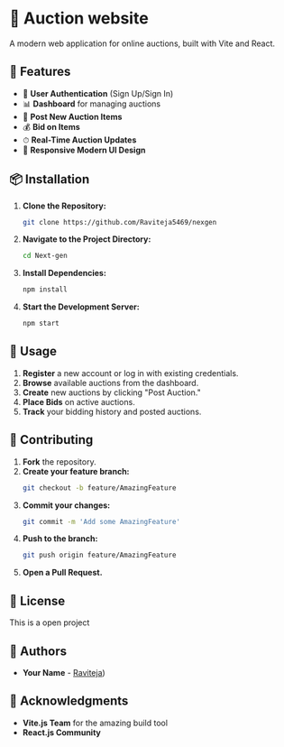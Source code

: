 # 🚀 Auction website

A modern web application for online auctions, built with Vite and React.

## 🌟 Features

- 🔑 **User Authentication** (Sign Up/Sign In)
- 📊 **Dashboard** for managing auctions
- 📝 **Post New Auction Items**
- 💰 **Bid on Items**
- ⏱ **Real-Time Auction Updates**
- 📱 **Responsive Modern UI Design**


## 📦 Installation

1. **Clone the Repository:**
   ```bash
   git clone https://github.com/Raviteja5469/nexgen
   ```

2. **Navigate to the Project Directory:**
   ```bash
   cd Next-gen
   ```

3. **Install Dependencies:**
   ```bash
   npm install
   ```

4. **Start the Development Server:**
   ```bash
   npm start
   ```

## 🚀 Usage

1. **Register** a new account or log in with existing credentials.
2. **Browse** available auctions from the dashboard.
3. **Create** new auctions by clicking "Post Auction."
4. **Place Bids** on active auctions.
5. **Track** your bidding history and posted auctions.


## 🤝 Contributing

1. **Fork** the repository.
2. **Create your feature branch:**
   ```bash
   git checkout -b feature/AmazingFeature
   ```
3. **Commit your changes:**
   ```bash
   git commit -m 'Add some AmazingFeature'
   ```
4. **Push to the branch:**
   ```bash
   git push origin feature/AmazingFeature
   ```
5. **Open a Pull Request.**

## 📝 License
This is a open project

## 👥 Authors

- **Your Name** - [Raviteja](https://github.com/Raviteja5469))

## 🙏 Acknowledgments

- **Vite.js Team** for the amazing build tool
- **React.js Community**



